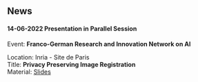 ## News
#### 14-06-2022 Presentation in Parallel Session 
Event: <strong>Franco-German Research and Innovation Network on AI</strong> <br>

Location: Inria - Site de Paris <br>
Title: <strong>Privacy Preserving Image Registration </strong><br>
Material: [Slides](https://rtaiello.github.io/assets/data/v2_ppir_2022_06_14.pdf)
<br>

